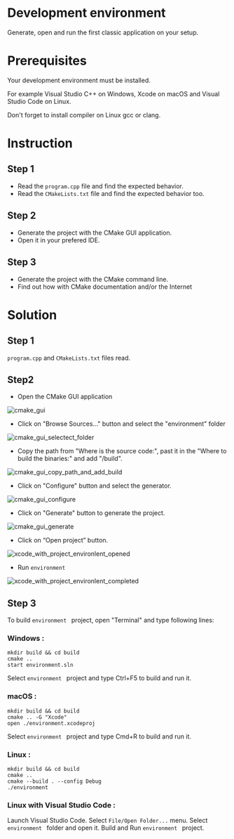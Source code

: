 # Development environment

Generate, open and run the first classic application on your setup.

# Prerequisites

Your development environment must be installed.

For example Visual Studio C++ on Windows, Xcode on macOS and Visual Studio Code on Linux.

Don't forget to install compiler on Linux gcc or clang.

# Instruction

## Step 1

* Read the `program.cpp` file and find the expected behavior.
* Read the `CMakeLists.txt` file and find the expected behavior too.

## Step 2

* Generate the project with the CMake GUI application.
* Open it in your prefered IDE.

## Step 3

* Generate the project with the CMake command line.
* Find out how with CMake documentation and/or the Internet

# Solution

## Step 1

`program.cpp` and `CMakeLists.txt` files read.

## Step2

* Open the CMake GUI application

![cmake_gui](cmake_gui.png)

* Click on "Browse Sources..." button and select the "environment" folder

![cmake_gui_selectect_folder](cmake_gui_selectect_folder.png)

* Copy the path from "Where is the source code:", past it in the "Where to build the binaries:" and add "/build".

![cmake_gui_copy_path_and_add_build](cmake_gui_copy_path_and_add_build.png)

* Click on "Configure" button and select the generator.

![cmake_gui_configure](cmake_gui_configure.png)

* Click on "Generate" button to generate the project.

![cmake_gui_generate](cmake_gui_generate.png)

* Click on “Open project” button.

![xcode_with_project_environlent_opened](xcode_with_project_environlent_opened.png)

* Run `environment`

![xcode_with_project_environlent_completed](xcode_with_project_environlent_completed.png)

## Step 3

To build `environment ` project, open "Terminal" and type following lines:

### Windows :

``` shell
mkdir build && cd build
cmake .. 
start environment.sln
```

Select `environment ` project and type Ctrl+F5 to build and run it.

### macOS :

``` shell
mkdir build && cd build
cmake .. -G "Xcode"
open ./environment.xcodeproj
```

Select `environment ` project and type Cmd+R to build and run it.

### Linux :

``` shell
mkdir build && cd build
cmake .. 
cmake --build . --config Debug
./environment
```

### Linux with Visual Studio Code :

Launch Visual Studio Code.
Select `File/Open Folder...` menu.
Select `environment ` folder and open it.
Build and Run `environment ` project.
